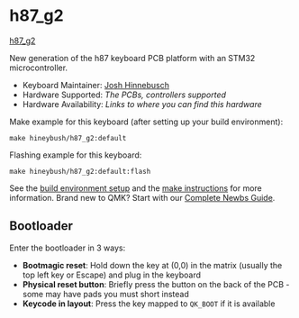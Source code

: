 # h87_g2

[h87_g2](https://i.imgur.com/t7chDf8h.png)

New generation of the h87 keyboard PCB platform with an STM32 microcontroller.

* Keyboard Maintainer: [Josh Hinnebusch](https://github.com/hineybush)
* Hardware Supported: *The PCBs, controllers supported*
* Hardware Availability: *Links to where you can find this hardware*

Make example for this keyboard (after setting up your build environment):

    make hineybush/h87_g2:default

Flashing example for this keyboard:

    make hineybush/h87_g2:default:flash

See the [build environment setup](https://docs.qmk.fm/#/getting_started_build_tools) and the [make instructions](https://docs.qmk.fm/#/getting_started_make_guide) for more information. Brand new to QMK? Start with our [Complete Newbs Guide](https://docs.qmk.fm/#/newbs).

## Bootloader

Enter the bootloader in 3 ways:

* **Bootmagic reset**: Hold down the key at (0,0) in the matrix (usually the top left key or Escape) and plug in the keyboard
* **Physical reset button**: Briefly press the button on the back of the PCB - some may have pads you must short instead
* **Keycode in layout**: Press the key mapped to `QK_BOOT` if it is available
